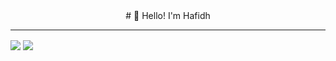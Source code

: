 <div align='center'>
# 👋 Hello! I'm Hafidh  
</div>

---

<img align="center" src="https://github-readme-stats.vercel.app/api/top-langs/?username=hafidh7" /> <img align="center" src="https://github-readme-stats.vercel.app/api?username=hafidh7&show_icons=true" />
